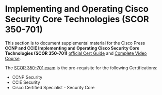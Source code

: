# Implementing and Operating Cisco Security Core Technologies (SCOR 350-701)
This section is to document supplemental material for the Cisco Press **CCNP and CCIE Implementing and Operating Cisco Security Core Technologies (SCOR 350-701)** [official Cert Guide](https://learning.oreilly.com/library/view/ccnp-and-ccie/9780135971802/) and [Complete Video Course](https://learning.oreilly.com/videos/ccnp-and-ccie/9780136583417).

The [SCOR 350-701 exam](https://www.cisco.com/c/en/us/training-events/training-certifications/training/training-services/courses/implementing-and-operating-cisco-security-core-technologies-scor.html) is the pre-requisite for the following Certifications: 
- CCNP Security
- CCIE Security
- Cisco Certified Specialist - Security Core

